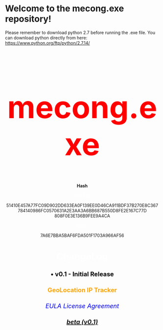 # Welcome to the mecong.exe repository!
 Please remember to download python 2.7 before running the .exe file.
 	You can download python directly from here: https://www.python.org/ftp/python/2.7.14/
<!DOCTYPE html>
<html>
<body>
	<center>
	<h1 style="color:red;font-size:100px;">mecong.exe</h1>
		<p><strong> Hash</strong></p>
	<h8 style="color:white;font-size:15px;">SHA512:</h8> 
	<p>51410E457A77FC09D902DD633EA0F139EE0D46CA911BDF37B270E8C367784140986FC0570631A2E3AA3A6BB687B550D8FE2E167C77D
808F0E3E136B9FEE9A4CA</p>
	<h9 style="color:white;font-size:15px;">MD5:</h9>
	<p>7A6E7BBA5BAF6FDA501F1703A966AF56</p>
	<strong><h2 style="color:white;font-size:30px;">ChangeLog</h2></strong>
	<h3 style="color:black;font-size:20px;">•     v0.1 - Initial Release</h3>
	<h4 style="color: orange;font-size:20px;">GeoLocation IP Tracker
	<h6 style="color: blue;font-size: 20px;">EULA License Agreement 
	<a class="mecong.exe" href="http://download950.mediafire.com/1zxbmsxh6zyg/8reldroxv039x9o/mecong.exe"> 
	<h5> beta (v0.1)</h5>
</center>
</body>
</html>
